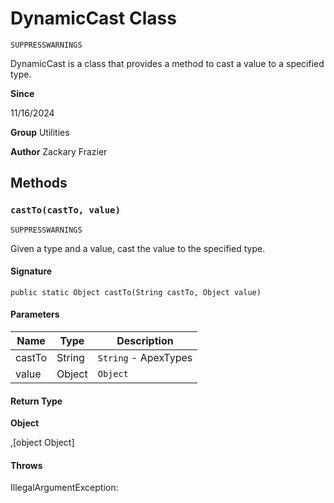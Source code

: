 # DynamicCast Class

`SUPPRESSWARNINGS`

DynamicCast is a class that provides a method to cast a value to a specified type.

**Since** 

11/16/2024

**Group** Utilities

**Author** Zackary Frazier

## Methods
### `castTo(castTo, value)`

`SUPPRESSWARNINGS`

Given a type and a value, cast the value to the specified type.

#### Signature
```apex
public static Object castTo(String castTo, Object value)
```

#### Parameters
| Name | Type | Description |
|------|------|-------------|
| castTo | String | `String` - ApexTypes |
| value | Object | `Object` |

#### Return Type
**Object**

,[object Object]

#### Throws
IllegalArgumentException: